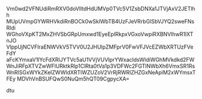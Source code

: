 Vm0wd2VFNUdiRmRXV0doVlltdHdUMVp0TVc5V1ZsbDNXa1JTVjAxV2JETlhh
MUpUVmpGYWRHVkdiRnBOCk0wSklWbTB4UzFJeVRrbGlSbVJYQ2sweFNsRldi
WGhoVXpKT2MxZHVSbGRpUmxwd1EyeEplRkpxVGxoVwpiRXBNVlhwR1lXTnJO
VlppUjNCVFlraENWVkV5TVV0U2JHUlpZMFprV0FwVFJVcEZWbXRTUzFVeFdY
aFcKYmxaV1lYcFdXRlJYTVc5aU1VVjVUVlprYWxacldsWldiWGhMVkdkd2FW
WnJiRFpXTVZwWFlURktkRlp1ClRta0tVa1p3VDFWc2FGTlNWbXh6VmxSR1Rs
WnRlSGxWYkZKelZWWldXRTlWZUZoV2VrRjRWRlZHZGxNeApiM2xWYmsxTFEy
MDVhVnBSUFQwS0NuQm5hQT09CgpycXA=

dtu